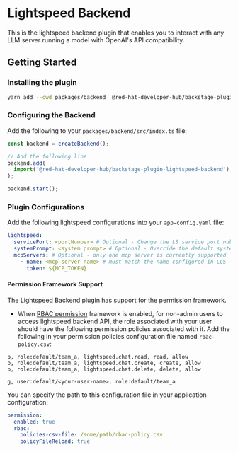 # Lightspeed Backend

This is the lightspeed backend plugin that enables you to interact with any LLM server running a model with OpenAI's API compatibility.

## Getting Started

### Installing the plugin

```bash
yarn add --cwd packages/backend  @red-hat-developer-hub/backstage-plugin-lightspeed-backend
```

### Configuring the Backend

Add the following to your `packages/backend/src/index.ts` file:

```ts title="packages/backend/src/index.ts"
const backend = createBackend();

// Add the following line
backend.add(
  import('@red-hat-developer-hub/backstage-plugin-lightspeed-backend'),
);

backend.start();
```

### Plugin Configurations

Add the following lightspeed configurations into your `app-config.yaml` file:

```yaml
lightspeed:
  servicePort: <portNumber> # Optional - Change the LS service port nubmer. Defaults to 8080.
  systemPrompt: <system prompt> # Optional - Override the default system prompt.
  mcpServers: # Optional - only one mcp server is currently supported
    - name: <mcp server name> # must match the name configured in LCS
      token: ${MCP_TOKEN}
```

#### Permission Framework Support

The Lightspeed Backend plugin has support for the permission framework.

- When [RBAC permission](https://github.com/backstage/community-plugins/tree/main/workspaces/rbac/plugins/rbac-backend#installation) framework is enabled, for non-admin users to access lightspeed backend API, the role associated with your user should have the following permission policies associated with it. Add the following in your permission policies configuration file named `rbac-policy.csv`:

```CSV
p, role:default/team_a, lightspeed.chat.read, read, allow
p, role:default/team_a, lightspeed.chat.create, create, allow
p, role:default/team_a, lightspeed.chat.delete, delete, allow

g, user:default/<your-user-name>, role:default/team_a

```

You can specify the path to this configuration file in your application configuration:

```yaml
permission:
  enabled: true
  rbac:
    policies-csv-file: /some/path/rbac-policy.csv
    policyFileReload: true
```
